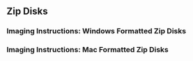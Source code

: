 ## Zip Disks

### Imaging Instructions: Windows Formatted Zip Disks

### Imaging Instructions: Mac Formatted Zip Disks
